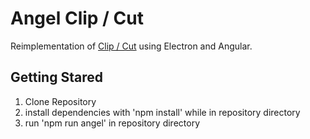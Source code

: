# Angel Clip / Cut
Reimplementation of <a href="https://github.com/jpwexperience/clipcut-gui" target="_blank">Clip / Cut</a> using Electron and Angular.

## Getting Stared
1. Clone Repository 
2. install dependencies with 'npm install' while in repository directory
3. run 'npm run angel' in repository directory 

